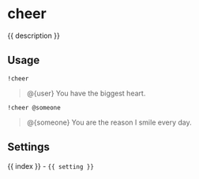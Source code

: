 # cheer

<script setup>
import { settings as s } from "../../settings/cheer.js"
const { description, ...settings } = s
</script>

{{ description }}

## Usage

`!cheer`

> @{user} You have the biggest heart. 

`!cheer @someone`

> @{someone} You are the reason I smile every day.

## Settings
<div v-for="(setting, index) in settings">
{{ index }} - <code>{{ setting }}</code>
</div>
